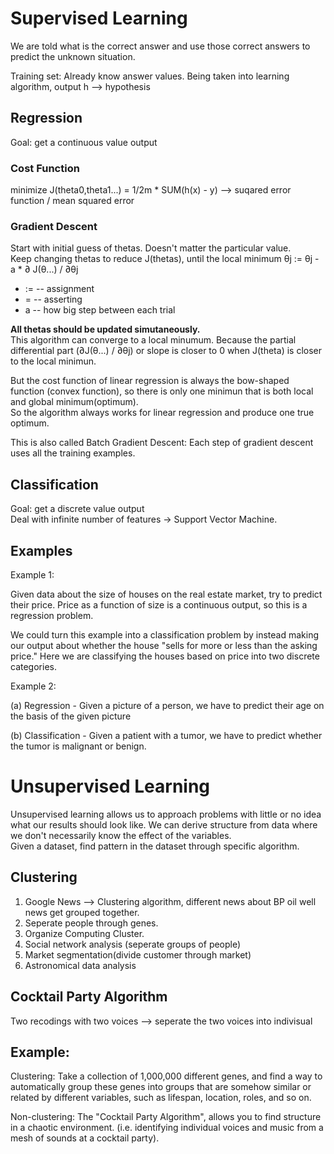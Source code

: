 # Supervised Learning
We are told what is the correct answer and use those correct answers to predict the unknown situation.

Training set: Already know answer values. Being taken into learning algorithm, output h --> hypothesis

## Regression
Goal: get a continuous value output

### Cost Function
minimize J(theta0,theta1...) = 1/2m * SUM(h(x) - y)  --> suqared error function / mean squared error

### Gradient Descent 
Start with initial guess of thetas. Doesn't matter the particular value.  
Keep changing thetas to reduce J(thetas), until the local minimum
θj := θj - a * ∂ J(θ...) / ∂θj
  * := -- assignment
  * = -- asserting
  * a -- how big step between each trial  
 
<strong>All thetas should be updated simutaneously.</strong>  
This algorithm can converge to a local minumum. Because the partial differential part (∂J(θ...) / ∂θj) or slope
is closer to 0 when J(theta) is closer to the local minimun. 

But the cost function of linear regression is always the bow-shaped function (convex function), so there is only one minimun that 
is both local and global minimum(optimum).  
So the algorithm always works for linear regression and produce one true optimum.

This is also called Batch Gradient Descent: Each step of gradient descent uses all the training examples.

## Classification
Goal: get a discrete value output  
Deal with infinite number of features -> Support Vector Machine.   

## Examples
Example 1:

Given data about the size of houses on the real estate market, try to predict their price. Price as a function of size is a continuous output, so this is a regression problem.

We could turn this example into a classification problem by instead making our output about whether the house "sells for more or less than the asking price." Here we are classifying the houses based on price into two discrete categories.

Example 2:

(a) Regression - Given a picture of a person, we have to predict their age on the basis of the given picture

(b) Classification - Given a patient with a tumor, we have to predict whether the tumor is malignant or benign.



# Unsupervised Learning 
Unsupervised learning allows us to approach problems with little or no idea what our results should look like. We can derive structure from data where we don't necessarily know the effect of the variables.  
Given a dataset, find pattern in the dataset through specific algorithm.   
## Clustering   
1. Google News --> Clustering algorithm, different 
news about BP oil well news get grouped together.
2. Seperate people through genes.
3. Organize Computing Cluster.  
4. Social network analysis (seperate groups of people)
5. Market segmentation(divide customer through market)  
6. Astronomical data analysis  

## Cocktail Party Algorithm
Two recodings with two voices --> seperate the two voices into indivisual 


## Example:

Clustering: Take a collection of 1,000,000 different genes, and find a way to automatically group these genes into groups that are somehow similar or related by different variables, such as lifespan, location, roles, and so on.

Non-clustering: The "Cocktail Party Algorithm", allows you to find structure in a chaotic environment. (i.e. identifying individual voices and music from a mesh of sounds at a cocktail party).
